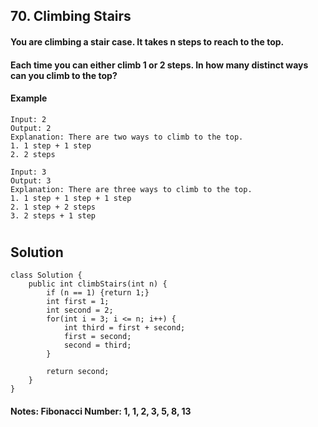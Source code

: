 ## 70. Climbing Stairs

#### You are climbing a stair case. It takes n steps to reach to the top.

#### Each time you can either climb 1 or 2 steps. In how many distinct ways can you climb to the top?

#### Example

```
Input: 2
Output: 2
Explanation: There are two ways to climb to the top.
1. 1 step + 1 step
2. 2 steps

Input: 3
Output: 3
Explanation: There are three ways to climb to the top.
1. 1 step + 1 step + 1 step
2. 1 step + 2 steps
3. 2 steps + 1 step
```

#

## Solution

```
class Solution {
    public int climbStairs(int n) {
        if (n == 1) {return 1;}
        int first = 1;
        int second = 2;
        for(int i = 3; i <= n; i++) {
            int third = first + second;
            first = second;
            second = third;
        }
        
        return second;
    }
}
```

#### Notes: Fibonacci Number: 1, 1, 2, 3, 5, 8, 13